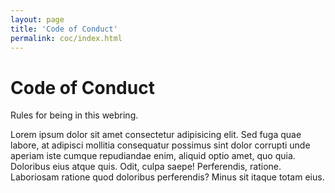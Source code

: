 ```yaml
---
layout: page
title: 'Code of Conduct'
permalink: coc/index.html
---
```


# Code of Conduct

Rules for being in this webring.

Lorem ipsum dolor sit amet consectetur adipisicing elit. Sed fuga quae labore, at adipisci mollitia consequatur possimus sint dolor corrupti unde aperiam iste cumque repudiandae enim, aliquid optio amet, quo quia. Doloribus eius atque quis. Odit, culpa saepe! Perferendis, ratione. Laboriosam ratione quod doloribus perferendis? Minus sit itaque totam eius.